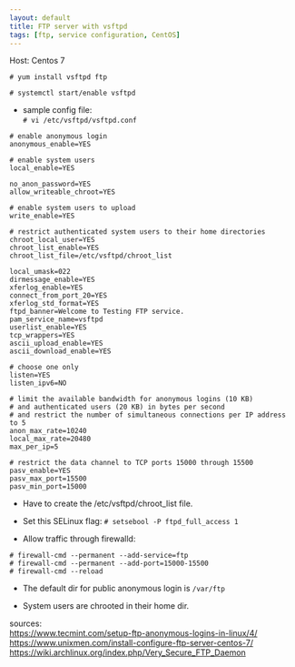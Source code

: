 ```yaml
---
layout: default
title: FTP server with vsftpd
tags: [ftp, service configuration, CentOS]
---
```


Host: Centos 7

`# yum install vsftpd ftp`

`# systemctl start/enable vsftpd`

- sample config file:<br>
`# vi /etc/vsftpd/vsftpd.conf`<br>

```
# enable anonymous login
anonymous_enable=YES

# enable system users
local_enable=YES

no_anon_password=YES
allow_writeable_chroot=YES

# enable system users to upload
write_enable=YES

# restrict authenticated system users to their home directories
chroot_local_user=YES
chroot_list_enable=YES
chroot_list_file=/etc/vsftpd/chroot_list

local_umask=022
dirmessage_enable=YES
xferlog_enable=YES
connect_from_port_20=YES
xferlog_std_format=YES
ftpd_banner=Welcome to Testing FTP service.
pam_service_name=vsftpd
userlist_enable=YES
tcp_wrappers=YES
ascii_upload_enable=YES
ascii_download_enable=YES

# choose one only
listen=YES
listen_ipv6=NO

# limit the available bandwidth for anonymous logins (10 KB) 
# and authenticated users (20 KB) in bytes per second
# and restrict the number of simultaneous connections per IP address to 5
anon_max_rate=10240
local_max_rate=20480
max_per_ip=5

# restrict the data channel to TCP ports 15000 through 15500
pasv_enable=YES
pasv_max_port=15500
pasv_min_port=15000
```

- Have to create the /etc/vsftpd/chroot_list file.

- Set this SELinux flag:
`# setsebool -P ftpd_full_access 1`

- Allow traffic through firewalld:<br>
```
# firewall-cmd --permanent --add-service=ftp
# firewall-cmd --permanent --add-port=15000-15500
# firewall-cmd --reload
```

- The default dir for public anonymous login is `/var/ftp`

- System users are chrooted in their home dir.

sources:<br>
https://www.tecmint.com/setup-ftp-anonymous-logins-in-linux/4/<br>
https://www.unixmen.com/install-configure-ftp-server-centos-7/<br>
https://wiki.archlinux.org/index.php/Very_Secure_FTP_Daemon<br>
